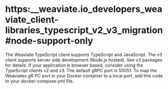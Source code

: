 # https:\_\_weaviate.io_developers_weaviate_client-libraries_typescript_v2_v3_migration#node-support-only

The Weaviate TypeScript client supports TypeScript and JavaScript. The v3 client supports server side development (Node.js hosted). See v3 packages for details. If your application is browser based, consider using the TypeScript clients v2 and v3. The default gRPC port is 50051. To map the Weaviates gR PC port in your Docker container to a local port, add this code to your docker-compose.yml file.
